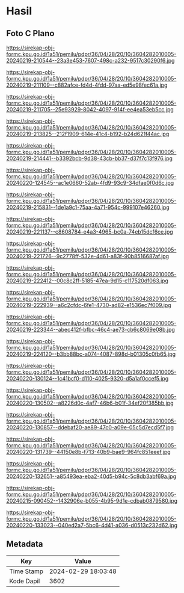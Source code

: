 # Hasil

## Foto C Plano

https://sirekap-obj-formc.kpu.go.id/1a51/pemilu/pdpr/36/04/28/20/10/3604282010005-20240219-210544--23a3e453-7607-498c-a232-9517c30290f6.jpg

https://sirekap-obj-formc.kpu.go.id/1a51/pemilu/pdpr/36/04/28/20/10/3604282010005-20240219-211109--c882afce-fd4d-4fdd-97aa-ed5e98fec61a.jpg

https://sirekap-obj-formc.kpu.go.id/1a51/pemilu/pdpr/36/04/28/20/10/3604282010005-20240219-211705--25e93929-8042-4097-914f-ee4ea53eb5cc.jpg

https://sirekap-obj-formc.kpu.go.id/1a51/pemilu/pdpr/36/04/28/20/10/3604282010005-20240219-213825--212f1909-614e-41c4-b192-b24d621f44ac.jpg

https://sirekap-obj-formc.kpu.go.id/1a51/pemilu/pdpr/36/04/28/20/10/3604282010005-20240219-214441--b3392bcb-9d38-43cb-bb37-d37f7c13f976.jpg

https://sirekap-obj-formc.kpu.go.id/1a51/pemilu/pdpr/36/04/28/20/10/3604282010005-20240220-124545--ac1e0660-52ab-4fd9-93c9-34dfae0f0d6c.jpg

https://sirekap-obj-formc.kpu.go.id/1a51/pemilu/pdpr/36/04/28/20/10/3604282010005-20240219-215831--1de1a9c1-75aa-4a71-954c-999107e46260.jpg

https://sirekap-obj-formc.kpu.go.id/1a51/pemilu/pdpr/36/04/28/20/10/3604282010005-20240219-221137--c8608784-e4a3-4965-bc0a-74eb15dcf6ce.jpg

https://sirekap-obj-formc.kpu.go.id/1a51/pemilu/pdpr/36/04/28/20/10/3604282010005-20240219-221726--9c2778ff-532e-4d61-a83f-90b8516687af.jpg

https://sirekap-obj-formc.kpu.go.id/1a51/pemilu/pdpr/36/04/28/20/10/3604282010005-20240219-222412--00c8c2ff-5185-47ea-9d15-c117520df063.jpg

https://sirekap-obj-formc.kpu.go.id/1a51/pemilu/pdpr/36/04/28/20/10/3604282010005-20240219-222939--a6c2cfdc-6fe1-4730-ad82-e1536ec7f009.jpg

https://sirekap-obj-formc.kpu.go.id/1a51/pemilu/pdpr/36/04/28/20/10/3604282010005-20240219-223344--abec412f-bfbc-46c4-ae73-cb6c8069e08b.jpg

https://sirekap-obj-formc.kpu.go.id/1a51/pemilu/pdpr/36/04/28/20/10/3604282010005-20240219-224120--b3bb88bc-a074-4087-898d-b01305c0fb65.jpg

https://sirekap-obj-formc.kpu.go.id/1a51/pemilu/pdpr/36/04/28/20/10/3604282010005-20240220-130124--1c41bcf0-d110-4025-9320-d5a1af0ccef5.jpg

https://sirekap-obj-formc.kpu.go.id/1a51/pemilu/pdpr/36/04/28/20/10/3604282010005-20240220-130502--a8226d0c-4af7-46b6-b01f-34ef20f385bb.jpg

https://sirekap-obj-formc.kpu.go.id/1a51/pemilu/pdpr/36/04/28/20/10/3604282010005-20240220-130857--ddebaf20-ae89-47c0-a09e-05c5d7ecd5f7.jpg

https://sirekap-obj-formc.kpu.go.id/1a51/pemilu/pdpr/36/04/28/20/10/3604282010005-20240220-131739--44150e8b-f713-40b9-bae9-964fc851eeef.jpg

https://sirekap-obj-formc.kpu.go.id/1a51/pemilu/pdpr/36/04/28/20/10/3604282010005-20240220-132651--a85493ea-eba2-40d5-b94c-5c8db3abf69a.jpg

https://sirekap-obj-formc.kpu.go.id/1a51/pemilu/pdpr/36/04/28/20/10/3604282010005-20240215-090452--1432906e-b055-4b95-9d1e-cdbab0879580.jpg

https://sirekap-obj-formc.kpu.go.id/1a51/pemilu/pdpr/36/04/28/20/10/3604282010005-20240220-133023--040ed2a7-5bc6-4d41-a036-d0513c232d62.jpg


## Metadata

| Key        | Value               |
| ---------- | ------------------- |
| Time Stamp | 2024-02-29 18:03:48 |
| Kode Dapil | 3602                |



